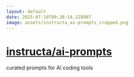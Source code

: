 ```yaml
---
layout: default
date: 2025-07-10T09:38:14.228907
image: assets/instructa_ai-prompts_cropped.png
---
```


# [instructa/ai-prompts](https://github.com/instructa/ai-prompts)

curated prompts for AI coding tools
